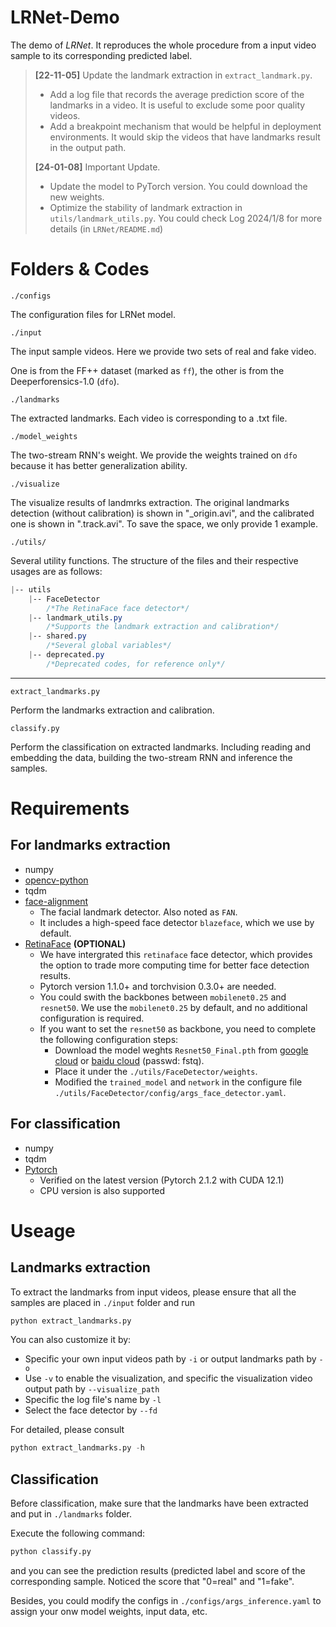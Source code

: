 # LRNet-Demo
The demo of *LRNet*. It reproduces the whole procedure from a input video sample to its corresponding predicted label. 
> **[22-11-05]** Update the landmark extraction in `extract_landmark.py`.
> - Add a log file that records the average prediction score of the landmarks in a video. It is useful to exclude some poor quality videos.
> - Add a breakpoint mechanism that would be helpful in deployment environments. It would skip the videos that have landmarks result in the output path.
> 
> **[24-01-08]** Important Update.
> - Update the model to PyTorch version. You could download the new weights.
> - Optimize the stability of landmark extraction in `utils/landmark_utils.py`. You could check Log 2024/1/8 for more details (in `LRNet/README.md`)

# Folders & Codes
`./configs`

The configuration files for LRNet model. 

`./input`

The input sample videos. Here we provide two sets of real and fake video.

One is from the FF++ dataset (marked as `ff`), the other is from the Deeperforensics-1.0 (`dfo`).

`./landmarks`

The extracted landmarks. Each video is corresponding to a .txt file.


`./model_weights`

The two-stream RNN's weight. We provide the weights trained on `dfo` because it has better generalization ability.

`./visualize`

The visualize results of landmrks extraction. The original landmarks detection (without calibration) is shown in "_origin.avi", and the calibrated one is shown in ".track.avi".
To save the space, we only provide 1 example.

`./utils/`

Several utility functions. The structure of the files and their respective usages are as follows:

```css
|-- utils
    |-- FaceDetector 
        /*The RetinaFace face detector*/
    |-- landmark_utils.py 
        /*Supports the landmark extraction and calibration*/
    |-- shared.py 
        /*Several global variables*/
    |-- deprecated.py 
        /*Deprecated codes, for reference only*/
```

---

`extract_landmarks.py`

Perform the landmarks extraction and calibration.

`classify.py`

Perform the classification on extracted landmarks. Including reading and embedding the data, building the two-stream RNN and inference the samples.


# Requirements

## For landmarks extraction

- numpy
- [opencv-python](https://docs.opencv.org/4.5.5/da/df6/tutorial_py_table_of_contents_setup.html)
- tqdm
- [face-alignment](https://github.com/1adrianb/face-alignment)
  - The facial landmark detector. Also noted as `FAN`.
  - It includes a high-speed face detector `blazeface`, which we use by default.
- [RetinaFace](https://github.com/biubug6/Pytorch_Retinaface) **(OPTIONAL)**
  - We have intergrated this `retinaface` face detector, which provides the option to trade more computing time for better face detection results.
  - Pytorch version 1.1.0+ and torchvision 0.3.0+ are needed.
  - You could swith the backbones between `mobilenet0.25` and `resnet50`. We use the `mobilenet0.25` by default, and no additional configuration is required.
  - If you want to set the `resnet50` as backbone, you need to complete the following configuration steps:
    - Download the model weghts `Resnet50_Final.pth` from [google cloud](https://drive.google.com/drive/folders/1oZRSG0ZegbVkVwUd8wUIQx8W7yfZ_ki1) or [baidu cloud](https://pan.baidu.com/share/init?surl=2h97Fy1RYuqMMIV-RpzdPg) (passwd: fstq).
    - Place it under the `./utils/FaceDetector/weights`.
    - Modified the `trained_model` and `network` in the configure file `./utils/FaceDetector/config/args_face_detector.yaml`.


## For classification

- numpy
- tqdm
- [Pytorch](https://pytorch.org/get-started/locally/)
  - Verified on the latest version (Pytorch 2.1.2 with CUDA 12.1)
  - CPU version is also supported


# Useage

## Landmarks extraction

To extract the landmarks from input videos, please ensure that all the samples are placed in `./input` folder and run

```python
python extract_landmarks.py
```

You can also customize it by:
- Specific your own input videos path by `-i` or output landmarks path by `-o`
- Use `-v` to enable the visualization, and specific the visualization video output path by `--visualize_path`
- Specific the log file's name by `-l`
- Select the face detector by `--fd`


For detailed, please consult

```python
python extract_landmarks.py -h
```


## Classification

Before classification, make sure that the landmarks have been extracted and put in `./landmarks` folder.

Execute the following command:

```python
python classify.py
```

and you can see the prediction results (predicted label and score of the corresponding sample. Noticed the score that "0=real" and "1=fake".

Besides, you could modify the configs in `./configs/args_inference.yaml` to assign your onw model weights, input data, etc.